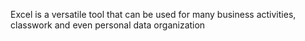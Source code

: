 Excel is a versatile tool that can be used for many business activities, classwork and even personal data organization
